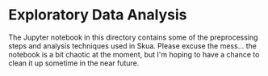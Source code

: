 Exploratory Data Analysis
=========================

The Jupyter notebook in this directory contains some of the preprocessing steps
and analysis techniques used in Skua. Please excuse the mess... the notebook is
a bit chaotic at the moment, but I'm hoping to have a chance to clean it up
sometime in the near future.
